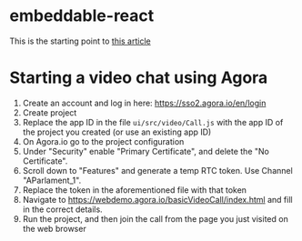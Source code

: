 # embeddable-react

This is the starting point to [this article](https://observiq.com/blog/embed-react-in-golang/)

# Starting a video chat using Agora
1. Create an account and log in here: https://sso2.agora.io/en/login
2. Create project 
3. Replace the app ID in the file `ui/src/video/Call.js` with the app ID of the project you created 
(or use an existing app ID) 
4. On Agora.io go to the project configuration
5. Under "Security" enable "Primary Certificate", and delete the "No Certificate".
6. Scroll down to "Features" and generate a temp RTC token. Use Channel "AParlament_1". 
7. Replace the token in the aforementioned file with that token
8. Navigate to https://webdemo.agora.io/basicVideoCall/index.html and fill in the correct details.
9. Run the project, and then join the call from the page you just visited on the web browser
